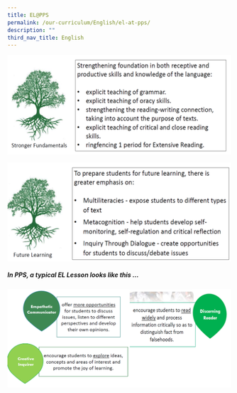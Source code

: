 ```yaml
---
title: EL@PPS
permalink: /our-curriculum/English/el-at-pps/
description: ""
third_nav_title: English
---
```

![](/images/el7.png)

![](/images/el8.png)

##### In PPS, a typical EL Lesson looks like this …

![](/images/el9.png)
